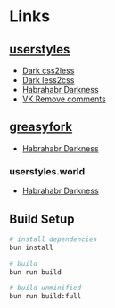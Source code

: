 # Links

## [userstyles](https://userstyles.org/users/375266)

* [Dark css2less](https://userstyles.org/styles/135580/dark-css2less)
* [Dark less2css](https://userstyles.org/styles/135582/dark-less2css)
* [Habrahabr Darkness](https://userstyles.org/styles/143612/habrahabr-darkness)
* [VK Remove comments](https://userstyles.org/styles/136769/vk-remove-comments)

## [greasyfork](https://greasyfork.org/en/users/578390-valsaven)

* [Habrahabr Darkness](https://greasyfork.org/en/scripts/407862-habrahabr-darkness)

### userstyles.world

* [Habrahabr Darkness](https://userstyles.world/style/1807/habrahabr-darkness)

## Build Setup

``` bash
# install dependencies
bun install

# build
bun run build

# build unminified
bun run build:full
```
